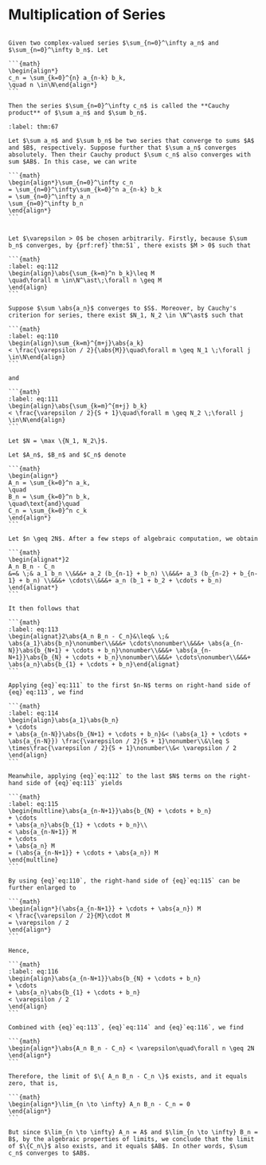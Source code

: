 # Multiplication of Series

````{prf:definition}

Given two complex-valued series $\sum_{n=0}^\infty a_n$ and $\sum_{n=0}^\infty b_n$. Let

```{math}
\begin{align*}
c_n = \sum_{k=0}^{n} a_{n-k} b_k,
\quad n \in\N\end{align*}
```

Then the series $\sum_{n=0}^\infty c_n$ is called the **Cauchy product** of $\sum a_n$ and $\sum b_n$.

````

````{prf:theorem} Mertens
:label: thm:67

Let $\sum a_n$ and $\sum b_n$ be two series that converge to sums $A$ and $B$, respectively. Suppose further that $\sum a_n$ converges absolutely. Then their Cauchy product $\sum c_n$ also converges with sum $AB$. In this case, we can write

```{math}
\begin{align*}\sum_{n=0}^\infty c_n
= \sum_{n=0}^\infty\sum_{k=0}^n a_{n-k} b_k
= \sum_{n=0}^\infty a_n
\sum_{n=0}^\infty b_n
\end{align*}
```

````

````{prf:proof}

Let $\varepsilon > 0$ be chosen arbitrarily. Firstly, because $\sum b_n$ converges, by {prf:ref}`thm:51`, there exists $M > 0$ such that

```{math}
:label: eq:112
\begin{align}\abs{\sum_{k=m}^n b_k}\leq M
\quad\forall m \in\N^\ast\;\forall n \geq M
\end{align}
```

Suppose $\sum \abs{a_n}$ converges to $S$. Moreover, by Cauchy's criterion for series, there exist $N_1, N_2 \in \N^\ast$ such that

```{math}
:label: eq:110
\begin{align}\sum_{k=m}^{m+j}\abs{a_k}
< \frac{\varepsilon / 2}{\abs{M}}\quad\forall m \geq N_1 \;\forall j \in\N\end{align}
```

and

```{math}
:label: eq:111
\begin{align}\abs{\sum_{k=m}^{m+j} b_k}
< \frac{\varepsilon / 2}{S + 1}\quad\forall m \geq N_2 \;\forall j \in\N\end{align}
```

Let $N = \max \{N_1, N_2\}$.

Let $A_n$, $B_n$ and $C_n$ denote

```{math}
\begin{align*}
A_n = \sum_{k=0}^n a_k,
\quad
B_n = \sum_{k=0}^n b_k,
\quad\text{and}\quad
C_n = \sum_{k=0}^n c_k
\end{align*}
```

Let $n \geq 2N$. After a few steps of algebraic computation, we obtain

```{math}
\begin{alignat*}2
A_n B_n - C_n
&=& \;& a_1 b_n \\&&&+ a_2 (b_{n-1} + b_n) \\&&&+ a_3 (b_{n-2} + b_{n-1} + b_n) \\&&&+ \cdots\\&&&+ a_n (b_1 + b_2 + \cdots + b_n)
\end{alignat*}
```

It then follows that

```{math}
:label: eq:113
\begin{alignat}2\abs{A_n B_n - C_n}&\leq& \;& \abs{a_1}\abs{b_n}\nonumber\\&&&+ \cdots\nonumber\\&&&+ \abs{a_{n-N}}\abs{b_{N+1} + \cdots + b_n}\nonumber\\&&&+ \abs{a_{n-N+1}}\abs{b_{N} + \cdots + b_n}\nonumber\\&&&+ \cdots\nonumber\\&&&+ \abs{a_n}\abs{b_{1} + \cdots + b_n}\end{alignat}
```

Applying {eq}`eq:111` to the first $n-N$ terms on right-hand side of {eq}`eq:113`, we find

```{math}
:label: eq:114
\begin{align}\abs{a_1}\abs{b_n}
+ \cdots
+ \abs{a_{n-N}}\abs{b_{N+1} + \cdots + b_n}&< (\abs{a_1} + \cdots + \abs{a_{n-N}}) \frac{\varepsilon / 2}{S + 1}\nonumber\\&\leq S \times\frac{\varepsilon / 2}{S + 1}\nonumber\\&< \varepsilon / 2
\end{align}
```

Meanwhile, applying {eq}`eq:112` to the last $N$ terms on the right-hand side of {eq}`eq:113` yields

```{math}
:label: eq:115
\begin{multline}\abs{a_{n-N+1}}\abs{b_{N} + \cdots + b_n}
+ \cdots
+ \abs{a_n}\abs{b_{1} + \cdots + b_n}\\
< \abs{a_{n-N+1}} M
+ \cdots
+ \abs{a_n} M
= (\abs{a_{n-N+1}} + \cdots + \abs{a_n}) M
\end{multline}
```

By using {eq}`eq:110`, the right-hand side of {eq}`eq:115` can be further enlarged to

```{math}
\begin{align*}(\abs{a_{n-N+1}} + \cdots + \abs{a_n}) M
< \frac{\varepsilon / 2}{M}\cdot M
= \varepsilon / 2
\end{align*}
```

Hence,

```{math}
:label: eq:116
\begin{align}\abs{a_{n-N+1}}\abs{b_{N} + \cdots + b_n}
+ \cdots
+ \abs{a_n}\abs{b_{1} + \cdots + b_n}
< \varepsilon / 2
\end{align}
```

Combined with {eq}`eq:113`, {eq}`eq:114` and {eq}`eq:116`, we find

```{math}
\begin{align*}\abs{A_n B_n - C_n} < \varepsilon\quad\forall n \geq 2N
\end{align*}
```

Therefore, the limit of $\{ A_n B_n - C_n \}$ exists, and it equals zero, that is,

```{math}
\begin{align*}\lim_{n \to \infty} A_n B_n - C_n = 0
\end{align*}
```

But since $\lim_{n \to \infty} A_n = A$ and $\lim_{n \to \infty} B_n = B$, by the algebraic properties of limits, we conclude that the limit of $\{C_n\}$ also exists, and it equals $AB$. In other words, $\sum c_n$ converges to $AB$.

````
